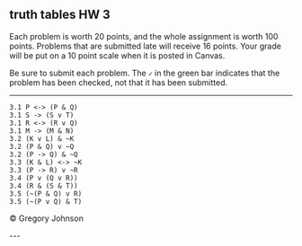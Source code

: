 ## truth tables HW 3

Each problem is worth 20 points, and the whole assignment is worth 100 points. Problems that are submitted late will receive 16 points. Your grade will be put on a 10 point scale when it is posted in Canvas. 

Be sure to submit each problem. The `✓` in the green bar indicates that the problem has been checked, not that it has been submitted.

---

~~~{.TruthTable .Simple system="magnusSL" options="nocounterexample" points="20" late-credit="16"}
3.1 P <-> (P & Q) 
3.1 S -> (S v T)
3.1 R <-> (R v Q)
3.1 M -> (M & N)
3.2 (K v L) & ~K
3.2 (P & Q) v ~Q
3.2 (P -> Q) & ~Q
3.3 (K & L) <-> ~K
3.3 (P -> R) v ~R
3.4 (P v (Q v R))
3.4 (R & (S & T))
3.5 (~(P & Q) v R)
3.5 (~(P v Q) & T)
~~~

<p>&copy; <script>document.write(new Date().getFullYear())</script> Gregory Johnson</p>
---